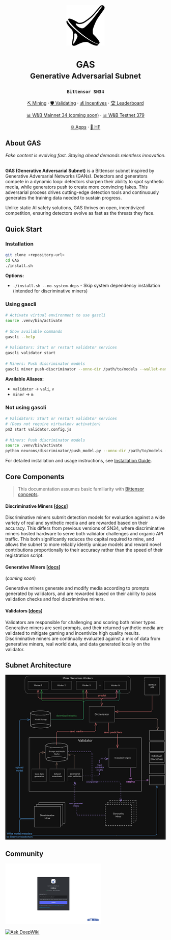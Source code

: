 <div align="center">
  <img src="docs/static/bm-logo-black.png" alt="BitMind Logo" width="120"/>
  
  <h1>GAS<br><small>Generative Adversarial Subnet</small></h1>
  <h3><code>Bittensor SN34</code></h3>
  <p>
    <a href="docs/Mining.md">⛏️ Mining</a> ·
    <a href="docs/Validating.md">🛡️ Validating</a> ·
    <a href="docs/Incentive.md">💰 Incentives</a> ·
    <a href="https://app.bitmind.ai/statistics">🏆 Leaderboard</a>
  </p>
  
  <p>
    <a href="https://wandb.ai/bitmindai/subnet-379-validator">📊 W&B Mainnet 34 (coming soon)</a> ·
    <a href="https://wandb.ai/bitmindai/subnet-379-validator">📊 W&B Testnet 379</a>
  </p>

  <p>
    <a href="https://www.bitmind.ai/apps">🌐 Apps</a> ·
    <a href="https://huggingface.co/bitmind">🤗 HF</a>
  </p>
</div>

## About GAS
<div align="center">
<em>Fake content is evolving fast. Staying ahead demands relentless innovation.</em><br><br>
</div>

**GAS (Generative Adversarial Subnet)** is a Bittensor subnet inspired by Generative Adversarial Networks (GANs). Detectors and generators compete in a dynamic loop: detectors sharpen their ability to spot synthetic media, while generators push to create more convincing fakes. This adversarial process drives cutting-edge detection tools and continuously generates the training data needed to sustain progress.

Unlike static AI safety solutions, GAS thrives on open, incentivized competition, ensuring detectors evolve as fast as the threats they face.


## Quick Start

### Installation

```bash
git clone <repository-url>
cd GAS
./install.sh
```

**Options:**
- `./install.sh --no-system-deps` - Skip system dependency installation (intended for discriminative miners)

### Using gascli
```bash
# Activate virtual environment to use gascli
source .venv/bin/activate

# Show available commands
gascli --help

# Validators: Start or restart validator services
gascli validator start

# Miners: Push discriminator models
gascli miner push-discriminator --onnx-dir /path/to/models --wallet-name default --hotkey-name default
```

**Available Aliases:**
- `validator` → `vali`, `v`
- `miner` → `m`

### Not using gascli
```bash
# Validators: Start or restart validator services
# (Does not require virtualenv activation)
pm2 start validator.config.js  

# Miners: Push discriminator models
source .venv/bin/activate
python neurons/discriminator/push_model.py --onnx-dir /path/to/models --wallet-name default --hotkey-name default
```
For detailed installation and usage instructions, see [Installation Guide](docs/Installation.md).


## Core Components

> This documentation assumes basic familiarity with [Bittensor concepts](https://docs.bittensor.com/learn/bittensor-building-blocks). 

#### Discriminative Miners [[docs](docs/Discriminative-Mining.md)]
Discriminative miners submit detection models for evaluation against a wide variety of real and synthetic media and are rewarded based on their accuracy. This differs from previous versions of SN34, where discriminative miners hosted hardware to serve both validator challenges and organic API traffic. This both significantly reduces the capital required to mine, and allows the subnet to more reliably identiy unique models and reward novel contributions proportionally to their accuracy rather than the speed of their registration script. 


#### Generative Miners [[docs](docs/Generative-Mining.md)]

 (*coming soon*)

Generative miners generate and modify media according to prompts generated by validators, and are rewarded based on their ability to pass validation checks and fool discrimintive miners.

#### Validators [[docs](docs/Validating.md)]
Validators are responsible for challenging and scoring both miner types. Generative miners are sent prompts, and their returned synthetic media are validated to mitigate gaming and incentivize high quality results. Discriminative miners are continually evaluated against a mix of data from generative miners, real world data, and data generated locally on the validator.


## Subnet Architecture
![Subnet Architecture](docs/static/GAS-Architecture-Simple.png)

## Community

<p align="left">
  <a href="https://discord.gg/kKQR98CrUn">
    <img src="docs/static/Join-BitMind-Discord.png" alt="Join us on Discord" width="60%">
  </a>
</p> 

[![Ask DeepWiki](https://deepwiki.com/badge.svg)](https://deepwiki.com/BitMind-AI/bitmind-subnet)
